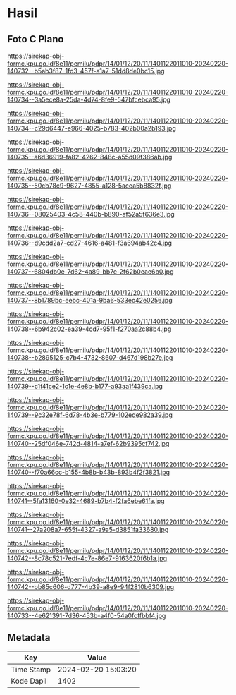 # Hasil

## Foto C Plano

https://sirekap-obj-formc.kpu.go.id/8e11/pemilu/pdpr/14/01/12/20/11/1401122011010-20240220-140732--b5ab3f87-1fd3-457f-a1a7-51dd8de0bc15.jpg

https://sirekap-obj-formc.kpu.go.id/8e11/pemilu/pdpr/14/01/12/20/11/1401122011010-20240220-140734--3a5ece8a-25da-4d74-8fe9-547bfcebca95.jpg

https://sirekap-obj-formc.kpu.go.id/8e11/pemilu/pdpr/14/01/12/20/11/1401122011010-20240220-140734--c29d6447-e966-4025-b783-402b00a2b193.jpg

https://sirekap-obj-formc.kpu.go.id/8e11/pemilu/pdpr/14/01/12/20/11/1401122011010-20240220-140735--a6d36919-fa82-4262-848c-a55d09f386ab.jpg

https://sirekap-obj-formc.kpu.go.id/8e11/pemilu/pdpr/14/01/12/20/11/1401122011010-20240220-140735--50cb78c9-9627-4855-a128-5acea5b8832f.jpg

https://sirekap-obj-formc.kpu.go.id/8e11/pemilu/pdpr/14/01/12/20/11/1401122011010-20240220-140736--08025403-4c58-440b-b890-af52a5f636e3.jpg

https://sirekap-obj-formc.kpu.go.id/8e11/pemilu/pdpr/14/01/12/20/11/1401122011010-20240220-140736--d9cdd2a7-cd27-4616-a481-f3a694ab42c4.jpg

https://sirekap-obj-formc.kpu.go.id/8e11/pemilu/pdpr/14/01/12/20/11/1401122011010-20240220-140737--6804db0e-7d62-4a89-bb7e-2f62b0eae6b0.jpg

https://sirekap-obj-formc.kpu.go.id/8e11/pemilu/pdpr/14/01/12/20/11/1401122011010-20240220-140737--8b1789bc-eebc-401a-9ba6-533ec42e0256.jpg

https://sirekap-obj-formc.kpu.go.id/8e11/pemilu/pdpr/14/01/12/20/11/1401122011010-20240220-140738--6b942c02-ea39-4cd7-95f1-f270aa2c88b4.jpg

https://sirekap-obj-formc.kpu.go.id/8e11/pemilu/pdpr/14/01/12/20/11/1401122011010-20240220-140738--b2895125-c7b4-4732-8607-d467d198b27e.jpg

https://sirekap-obj-formc.kpu.go.id/8e11/pemilu/pdpr/14/01/12/20/11/1401122011010-20240220-140739--c1f41ce2-1c1e-4e8b-b177-a93aa1f439ca.jpg

https://sirekap-obj-formc.kpu.go.id/8e11/pemilu/pdpr/14/01/12/20/11/1401122011010-20240220-140739--9c32e78f-6d78-4b3e-b779-102ede982a39.jpg

https://sirekap-obj-formc.kpu.go.id/8e11/pemilu/pdpr/14/01/12/20/11/1401122011010-20240220-140740--25df046e-742d-4814-a7ef-62b9395cf742.jpg

https://sirekap-obj-formc.kpu.go.id/8e11/pemilu/pdpr/14/01/12/20/11/1401122011010-20240220-140740--f70a66cc-b155-4b8b-b43b-893b4f2f3821.jpg

https://sirekap-obj-formc.kpu.go.id/8e11/pemilu/pdpr/14/01/12/20/11/1401122011010-20240220-140741--5fa13160-0e32-4689-b7b4-f2fa6ebe61fa.jpg

https://sirekap-obj-formc.kpu.go.id/8e11/pemilu/pdpr/14/01/12/20/11/1401122011010-20240220-140741--27a208a7-655f-4327-a9a5-d3851fa33680.jpg

https://sirekap-obj-formc.kpu.go.id/8e11/pemilu/pdpr/14/01/12/20/11/1401122011010-20240220-140742--8c78c521-7edf-4c7e-86e7-9163620f6b1a.jpg

https://sirekap-obj-formc.kpu.go.id/8e11/pemilu/pdpr/14/01/12/20/11/1401122011010-20240220-140742--bb85c606-d777-4b39-a8e9-94f2810b6309.jpg

https://sirekap-obj-formc.kpu.go.id/8e11/pemilu/pdpr/14/01/12/20/11/1401122011010-20240220-140733--4e621391-7d36-453b-a4f0-54a0fcffbbf4.jpg


## Metadata

| Key        | Value               |
| ---------- | ------------------- |
| Time Stamp | 2024-02-20 15:03:20 |
| Kode Dapil | 1402                |



